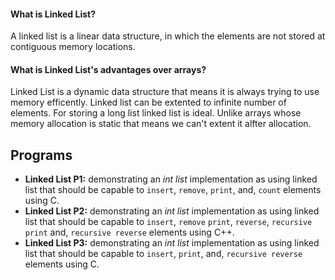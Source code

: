 #### What is Linked List? ####
A linked list is a linear data structure, in which the elements are not stored at contiguous memory locations.

#### What is Linked List's advantages over arrays? ####
Linked List is a dynamic data structure that means it is always trying to use memory efficently. Linked list can be extented to infinite number of elements. For storing a long list linked list is ideal. Unlike arrays whose memory allocation is static that means we can't extent it alfter allocation.

## Programs ###
- **Linked List P1:** demonstrating an *int list* implementation as using linked list that should be capable to `insert`, `remove`, `print`, and, `count` elements using C.
- **Linked List P2:** demonstrating an *int list* implementation as using linked list that should be capable to `insert`, `remove` `print`, `reverse`,  `recursive print` and, `recursive reverse` elements using C++.
- **Linked List P3:** demonstrating an *int list* implementation as using linked list that should be capable to `insert`, `print`, and, `recursive reverse` elements using C.
